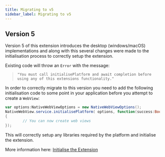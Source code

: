 ```yaml
---
title: Migrating to v5
sidebar_label: Migrating to v5
---
```


## Version 5

Version 5 of this extension introduces the desktop (windows/macOS) implementations and along with this several changes were made to the initialisation process to correctly setup the extension.

Existing code will throw an `Error` with the message:

> 
> `"You must call initialisePlatform and await completion before using any of this extensions functionality."`
>


In order to correctly migrate to this version you need to add the following initialisation code to some point in your application before you attempt to create a `WebView`:


```actionscript
var options:NativeWebViewOptions = new NativeWebViewOptions();
NativeWebView.service.initialisePlatform( options, function(success:Boolean):void
{
        // You can now create web views
});
```

This will correctly setup any libraries required by the platform and initialise the extension.


More information here: [Initialise the Extension](initialise-the-extension)

